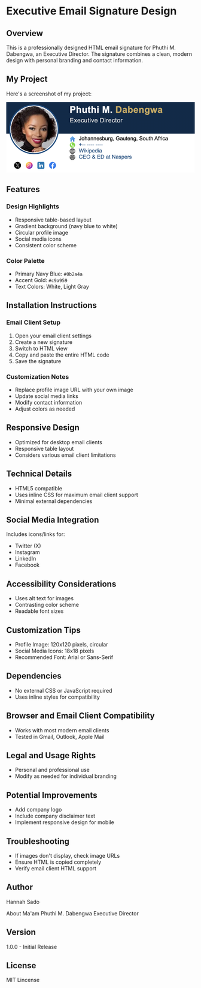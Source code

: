 # Executive Email Signature Design

## Overview
This is a professionally designed HTML email signature for Phuthi M. Dabengwa, an Executive Director. The signature combines a clean, modern design with personal branding and contact information.


## My Project

Here's a screenshot of my project:

![Project Screenshot](email-signature2.png)

## Features

### Design Highlights
- Responsive table-based layout
- Gradient background (navy blue to white)
- Circular profile image
- Social media icons
- Consistent color scheme

### Color Palette
- Primary Navy Blue: `#0b2a4a`
- Accent Gold: `#c9a959`
- Text Colors: White, Light Gray

## Installation Instructions

### Email Client Setup
1. Open your email client settings
2. Create a new signature
3. Switch to HTML view
4. Copy and paste the entire HTML code
5. Save the signature

### Customization Notes
- Replace profile image URL with your own image
- Update social media links
- Modify contact information
- Adjust colors as needed

## Responsive Design
- Optimized for desktop email clients
- Responsive table layout
- Considers various email client limitations

## Technical Details
- HTML5 compatible
- Uses inline CSS for maximum email client support
- Minimal external dependencies

## Social Media Integration
Includes icons/links for:
- Twitter (X)
- Instagram
- LinkedIn
- Facebook

## Accessibility Considerations
- Uses alt text for images
- Contrasting color scheme
- Readable font sizes

## Customization Tips
- Profile Image: 120x120 pixels, circular
- Social Media Icons: 18x18 pixels
- Recommended Font: Arial or Sans-Serif

## Dependencies
- No external CSS or JavaScript required
- Uses inline styles for compatibility

## Browser and Email Client Compatibility
- Works with most modern email clients
- Tested in Gmail, Outlook, Apple Mail

## Legal and Usage Rights
- Personal and professional use
- Modify as needed for individual branding

## Potential Improvements
- Add company logo
- Include company disclaimer text
- Implement responsive design for mobile

## Troubleshooting
- If images don't display, check image URLs
- Ensure HTML is copied completely
- Verify email client HTML support

## Author
Hannah Sado 

About Ma'am Phuthi M. Dabengwa
Executive Director

## Version
1.0.0 - Initial Release

## License
MIT Lincense
